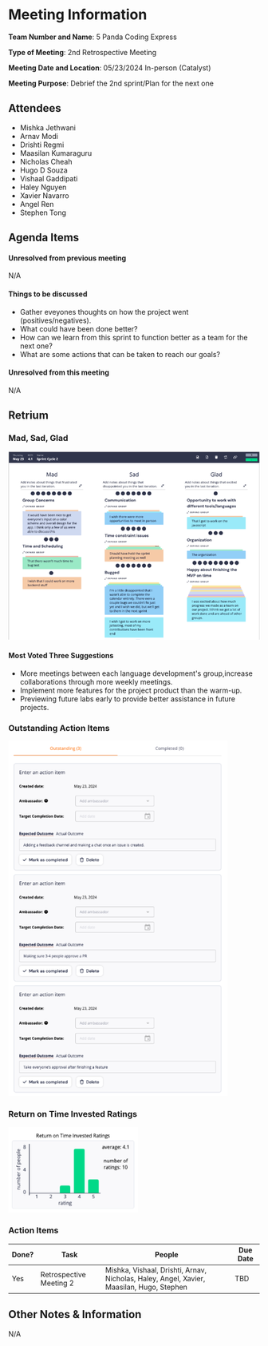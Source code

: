 # Meeting Information
**Team Number and Name**: 5 Panda Coding Express

**Type of Meeting**: 2nd Retrospective Meeting

 **Meeting Date and Location**: 05/23/2024 In-person (Catalyst)

**Meeting Purpose**: Debrief the 2nd sprint/Plan for the next one

## Attendees
+ Mishka Jethwani
+ Arnav Modi
+ Drishti Regmi
+ Maasilan Kumaraguru
+ Nicholas Cheah
+ Hugo D Souza
+ Vishaal Gaddipati
+ Haley Nguyen
+ Xavier Navarro
+ Angel Ren
+ Stephen Tong

## Agenda Items
#### Unresolved from previous meeting
N/A

#### Things to be discussed
+ Gather eveyones thoughts on how the project went (positives/negatives).
+ What could have been done better?
+ How can we learn from this sprint to function better as a team for the next one?
+ What are some actions that can be taken to reach our goals?

#### Unresolved from this meeting
N/A

## Retrium

### Mad, Sad, Glad

![Mad, Sad, Glad Results](052324-img/052324-mad-sad-glad.png)

#### **Most Voted Three Suggestions**
+ More meetings between each language development's group,increase collaborations through more weekly meetings.
+ Implement more features for the project product than the warm-up. 
+ Previewing future labs early to provide better assistance in future projects.

### Outstanding Action Items

![Outstanding Action Items pt.1](052324-img/052324-action.png)

### Return on Time Invested Ratings

![Return on Time Invested Ratings](052324-img/052324-return-on-time.png)

### Action Items

| Done? | Task                                    | People                                  | Due Date         |
|-------|-----------------------------------------|-----------------------------------------|------------------|
| Yes   | Retrospective Meeting 2      | Mishka, Vishaal, Drishti, Arnav, Nicholas, Haley, Angel, Xavier, Maasilan, Hugo, Stephen| TBD |

## Other Notes & Information
N/A
